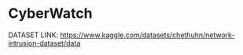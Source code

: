 # CyberWatch

DATASET LINK: https://www.kaggle.com/datasets/chethuhn/network-intrusion-dataset/data
